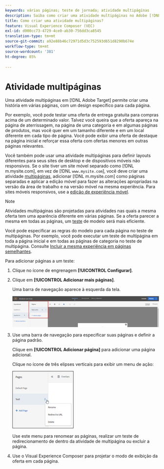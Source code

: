 ```yaml
---
keywords: várias páginas; teste de jornada; atividade multipáginas
description: Saiba como criar uma atividade multipáginas no Adobe [!DNL Target] permite criar uma história em várias páginas, com um design específico para cada página.
title: Como criar uma atividade multipáginas?
feature: Visual Experience Composer (VEC)
exl-id: d000cc73-4729-4ce0-ab30-756dd3ca8545
translation-type: tm+mt
source-git-commit: a92e88b46c72971d5d3c752593d651d8290b674e
workflow-type: tm+mt
source-wordcount: '381'
ht-degree: 85%

---
```


# Atividade multipáginas

Uma atividade multipáginas em [!DNL Adobe Target] permite criar uma história em várias páginas, com um design específico para cada página.

Por exemplo, você pode testar uma oferta de entrega gratuita para compras acima de um determinado valor. Talvez você queira que a oferta apareça na página de aterrissagem, na página de uma categoria e em algumas páginas de produtos, mas você quer em um tamanho diferente e em um local diferente em cada tipo de página. Você pode exibir uma oferta de destaque na página inicial e reforçar essa oferta com ofertas menores em outras páginas relevantes.

Você também pode usar uma atividade multipáginas para definir layouts diferentes para seus sites de desktop e de dispositivos móveis não responsivos. Se o site tiver um site móvel separado como [!DNL m.mysite.com], em vez de [!DNL `www.mysite.com`], você deve criar uma atividade [multipáginas](/help/c-experiences/c-visual-experience-composer/multipage-activity.md#concept_277E096063E14813AC5D8EDFA1D2ED48), adicionar [!DNL m.mysite.com] como páginas separadas e aplicar a edição móvel para fazer as alterações apropriadas na versão da área de trabalho e na versão móvel na mesma experiência. Para sites móveis responsivos, use a [edição de experiência móvel](/help/c-experiences/c-visual-experience-composer/mobile-viewports.md#concept_8E45527C4ABC41D59AA3553BEDC76FA5).

>[!NOTE]
>
>Atividades multipáginas são projetadas para atividades nas quais a mesma oferta tem uma aparência diferente em várias páginas. Se a oferta parecer a mesma em todas as páginas, um [teste](/help/c-experiences/c-visual-experience-composer/temtest.md#task_2539D51A18044F82B0D9895636546781) de modelo será mais eficiente.

Você pode especificar as regras do modelo para cada página no teste de multipáginas. Por exemplo, você pode executar um teste de multipágina em toda a página inicial e em todas as páginas de categoria no teste de multipágina. Consulte [Incluir a mesma experiência em páginas semelhantes](/help/c-experiences/c-visual-experience-composer/temtest.md#task_2539D51A18044F82B0D9895636546781).

Para adicionar páginas a um teste:

1. Clique no ícone de engrenagem **[!UICONTROL Configurar]**.
1. Clique em **[!UICONTROL Adicionar mais páginas]**.

   Uma barra de navegação aparece à esquerda da tela.

   ![](assets/multipage_nav.png)

1. Use uma barra de navegação para especificar suas páginas e definir a página padrão.

   Clique em **[!UICONTROL Adicionar página]** para adicionar uma página adicional.

   Clique no ícone de três elipses verticais para exibir um menu de ação:

   ![](assets/multipage_menu.png)

   Use este menu para renomear as páginas, realizar um teste de redirecionamento de dentro da atividade de multipágina ou excluir a página.

1. Use o Visual Experience Composer para projetar o modo de exibição da oferta em cada página.
